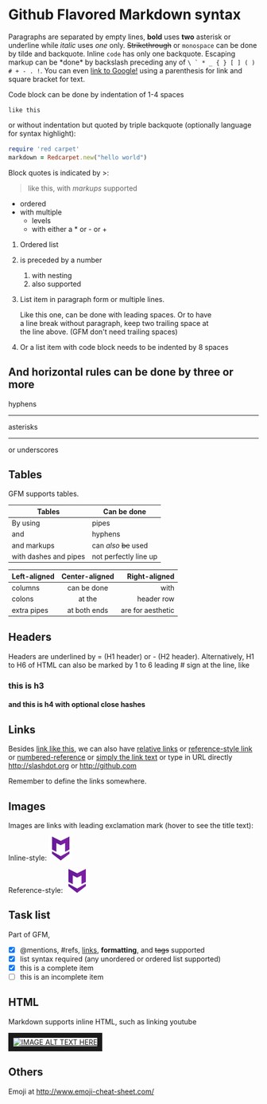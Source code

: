 Github Flavored Markdown syntax
===============================

Paragraphs are separated by empty lines, **bold** uses __two__ asterisk or underline while *italic* uses _one_ only. ~~Strikethrough~~ or ``monospace`` can be done by tilde and backquote. Inline `code` has only one backquote. Escaping markup can be \*done\* by backslash preceding any of ``\ ` * _ { } [ ] ( ) # + - . !``. You can even [link to Google!](http://google.com "with optional tooltip") using a parenthesis for link and square bracket for text.

Code block can be done by indentation of 1-4 spaces

    like this

or without indentation but quoted by triple backquote (optionally language for syntax highlight):

```ruby
require 'red carpet'
markdown = Redcarpet.new("hello world")
```

Block quotes is indicated by >:
> like this, with *markups* supported

* ordered
* with multiple
   - levels
   - with either a \* or - or +

1. Ordered list
2. is preceded by a number
    1. with nesting
    2. also supported
3. List item in paragraph form or multiple lines.

   Like this one, can be done with leading spaces. Or to have  
   a line break without paragraph, keep two trailing space at  
   the line above. (GFM don't need trailing spaces)
4. Or a list item with code block
        needs to be indented by 8 spaces

And horizontal rules can be done by three or more
---
hyphens
***
asterisks
___
or underscores



Tables
------
GFM supports tables.

Tables  | Can be done
--------|------------
By using|pipes
and     |hyphens
and markups|can *also* ~~be~~ used
with dashes and pipes|not perfectly line up

|Left-aligned|Center-aligned|Right-aligned    |
|:-----------|:------------:|----------------:|
|columns     |can be done   |with             |
|colons      |at the        |header row       |
|extra pipes |at both ends  |are for aesthetic|


Headers
-------
Headers are underlined by = (H1 header) or - (H2 header). Alternatively, H1 to H6 of HTML can also be marked by 1 to 6 leading # sign at the line, like

### this is h3
#### and this is h4 with optional close hashes ########


Links
-----
Besides [link like this](http://www.google.com), we can also have [relative links](../dir/file.txt) or [reference-style link][myref] or [numbered-reference][1] or [simply the link text] or type in URL directly http://slashdot.org or <http://github.com>

Remember to define the links somewhere.

[myref]: http://example.com/
[1]: http://example.org/
[simply the link text]: http://example.net/


Images
------
Images are links with leading exclamation mark (hover to see the title text):

Inline-style: 
![alt text](https://github.com/adam-p/markdown-here/raw/master/src/common/images/icon48.png "Logo Title Text 1")

Reference-style: 
![alt text][logo]

[logo]: https://github.com/adam-p/markdown-here/raw/master/src/common/images/icon48.png "Logo Title Text 2"


Task list
---------
Part of GFM,
- [x] @mentions, #refs, [links](), **formatting**, and <del>tags</del> supported
- [x] list syntax required (any unordered or ordered list supported)
- [x] this is a complete item
- [ ] this is an incomplete item

HTML
----
Markdown supports inline HTML, such as linking youtube

<a href="http://www.youtube.com/watch?feature=player_embedded&v=YOUTUBE_VIDEO_ID_HERE
" target="_blank"><img src="http://img.youtube.com/vi/YOUTUBE_VIDEO_ID_HERE/0.jpg" 
alt="IMAGE ALT TEXT HERE" width="240" height="180" border="10" /></a>


Others
------
Emoji at http://www.emoji-cheat-sheet.com/
